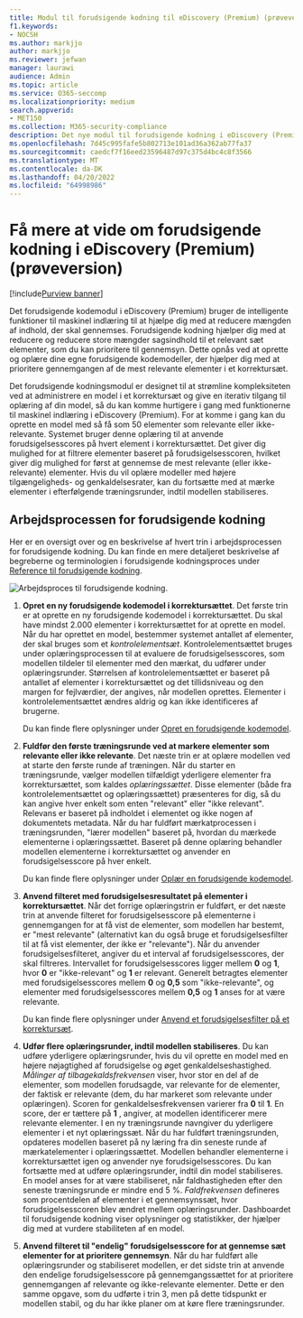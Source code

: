 ```yaml
---
title: Modul til forudsigende kodning til eDiscovery (Premium) (prøveversion)
f1.keywords:
- NOCSH
ms.author: markjjo
author: markjjo
ms.reviewer: jefwan
manager: laurawi
audience: Admin
ms.topic: article
ms.service: O365-seccomp
ms.localizationpriority: medium
search.appverid:
- MET150
ms.collection: M365-security-compliance
description: Det nye modul til forudsigende kodning i eDiscovery (Premium) bruger maskinel indlæring til at analysere elementer i et korrektursæt for at forudsige, hvilke elementer der er relevante for din sag eller undersøgelse.
ms.openlocfilehash: 7d45c995fafe5b802713e101ad36a362ab77fa37
ms.sourcegitcommit: caedcf7f16eed23596487d97c375d4bc4c8f3566
ms.translationtype: MT
ms.contentlocale: da-DK
ms.lasthandoff: 04/20/2022
ms.locfileid: "64998986"
---
```

# <a name="learn-about-predictive-coding-in-ediscovery-premium-preview"></a>Få mere at vide om forudsigende kodning i eDiscovery (Premium) (prøveversion)

[!include[Purview banner](../includes/purview-rebrand-banner.md)]

Det forudsigende kodemodul i eDiscovery (Premium) bruger de intelligente funktioner til maskinel indlæring til at hjælpe dig med at reducere mængden af indhold, der skal gennemses. Forudsigende kodning hjælper dig med at reducere og reducere store mængder sagsindhold til et relevant sæt elementer, som du kan prioritere til gennemsyn. Dette opnås ved at oprette og oplære dine egne forudsigende kodemodeller, der hjælper dig med at prioritere gennemgangen af de mest relevante elementer i et korrektursæt.

Det forudsigende kodningsmodul er designet til at strømline kompleksiteten ved at administrere en model i et korrektursæt og give en iterativ tilgang til oplæring af din model, så du kan komme hurtigere i gang med funktionerne til maskinel indlæring i eDiscovery (Premium). For at komme i gang kan du oprette en model med så få som 50 elementer som relevante eller ikke-relevante. Systemet bruger denne oplæring til at anvende forudsigelsesscores på hvert element i korrektursættet. Det giver dig mulighed for at filtrere elementer baseret på forudsigelsesscoren, hvilket giver dig mulighed for først at gennemse de mest relevante (eller ikke-relevante) elementer. Hvis du vil oplære modeller med højere tilgængeligheds- og genkaldelsesrater, kan du fortsætte med at mærke elementer i efterfølgende træningsrunder, indtil modellen stabiliseres.  

## <a name="the-predictive-coding-workflow"></a>Arbejdsprocessen for forudsigende kodning

Her er en oversigt over og en beskrivelse af hvert trin i arbejdsprocessen for forudsigende kodning. Du kan finde en mere detaljeret beskrivelse af begreberne og terminologien i forudsigende kodningsproces under [Reference til forudsigende kodning](predictive-coding-reference.md).

![Arbejdsproces til forudsigende kodning.](..\media\PredictiveCodingWorkflow.png)

1. **Opret en ny forudsigende kodemodel i korrektursættet**. Det første trin er at oprette en ny forudsigende kodemodel i korrektursættet. Du skal have mindst 2.000 elementer i korrektursættet for at oprette en model. Når du har oprettet en model, bestemmer systemet antallet af elementer, der skal bruges som et *kontrolelementsæt*. Kontrolelementsættet bruges under oplæringsprocessen til at evaluere de forudsigelsesscores, som modellen tildeler til elementer med den mærkat, du udfører under oplæringsrunder. Størrelsen af kontrolelementsættet er baseret på antallet af elementer i korrektursættet og det tillidsniveau og den margen for fejlværdier, der angives, når modellen oprettes. Elementer i kontrolelementsættet ændres aldrig og kan ikke identificeres af brugerne.

   Du kan finde flere oplysninger under [Opret en forudsigende kodemodel](predictive-coding-create-model.md).

2. **Fuldfør den første træningsrunde ved at markere elementer som relevante eller ikke relevante**. Det næste trin er at oplære modellen ved at starte den første runde af træningen. Når du starter en træningsrunde, vælger modellen tilfældigt yderligere elementer fra korrektursættet, som kaldes *oplæringssættet*. Disse elementer (både fra kontrolelementsættet og oplæringssættet) præsenteres for dig, så du kan angive hver enkelt som enten "relevant" eller "ikke relevant". Relevans er baseret på indholdet i elementet og ikke nogen af dokumentets metadata. Når du har fuldført mærkatprocessen i træningsrunden, "lærer modellen" baseret på, hvordan du mærkede elementerne i oplæringssættet. Baseret på denne oplæring behandler modellen elementerne i korrektursættet og anvender en forudsigelsesscore på hver enkelt.

   Du kan finde flere oplysninger under [Oplær en forudsigende kodemodel](predictive-coding-train-model.md).

3. **Anvend filteret med forudsigelsesresultatet på elementer i korrektursættet**. Når det forrige oplæringstrin er fuldført, er det næste trin at anvende filteret for forudsigelsesscore på elementerne i gennemgangen for at få vist de elementer, som modellen har bestemt, er "mest relevante" (alternativt kan du også bruge et forudsigelsesfilter til at få vist elementer, der ikke er "relevante"). Når du anvender forudsigelsesfilteret, angiver du et interval af forudsigelsesscores, der skal filtreres. Intervallet for forudsigelsesscores ligger mellem **0** og **1**, hvor **0** er "ikke-relevant" og **1** er relevant. Generelt betragtes elementer med forudsigelsesscores mellem **0** og **0,5** som "ikke-relevante", og elementer med forudsigelsesscores mellem **0,5** og **1** anses for at være relevante.

   Du kan finde flere oplysninger under [Anvend et forudsigelsesfilter på et korrektursæt](predictive-coding-apply-prediction-filter.md).

4. **Udfør flere oplæringsrunder, indtil modellen stabiliseres**. Du kan udføre yderligere oplæringsrunder, hvis du vil oprette en model med en højere nøjagtighed af forudsigelse og øget genkaldelseshastighed. *Målinger af tilbagekaldsfrekvensen* viser, hvor stor en del af de elementer, som modellen forudsagde, var relevante for de elementer, der faktisk er relevante (dem, du har markeret som relevante under oplæringen). Scoren for genkaldelsesfrekvensen varierer fra **0** til **1**. En score, der er tættere på **1** , angiver, at modellen identificerer mere relevante elementer. I en ny træningsrunde navngiver du yderligere elementer i et nyt oplæringssæt. Når du har fuldført træningsrunden, opdateres modellen baseret på ny læring fra din seneste runde af mærkatelementer i oplæringssættet. Modellen behandler elementerne i korrektursættet igen og anvender nye forudsigelsesscores. Du kan fortsætte med at udføre oplæringsrunder, indtil din model stabiliseres. En model anses for at være stabiliseret, når faldhastigheden efter den seneste træningsrunde er mindre end 5 %. *Faldfrekvensen* defineres som procentdelen af elementer i et gennemsynssæt, hvor forudsigelsesscoren blev ændret mellem oplæringsrunder. Dashboardet til forudsigende kodning viser oplysninger og statistikker, der hjælper dig med at vurdere stabiliteten af en model.

5. **Anvend filteret til "endelig" forudsigelsesscore for at gennemse sæt elementer for at prioritere gennemsyn**. Når du har fuldført alle oplæringsrunder og stabiliseret modellen, er det sidste trin at anvende den endelige forudsigelsesscore på gennemgangssættet for at prioritere gennemgangen af relevante og ikke-relevante elementer. Dette er den samme opgave, som du udførte i trin 3, men på dette tidspunkt er modellen stabil, og du har ikke planer om at køre flere træningsrunder.
